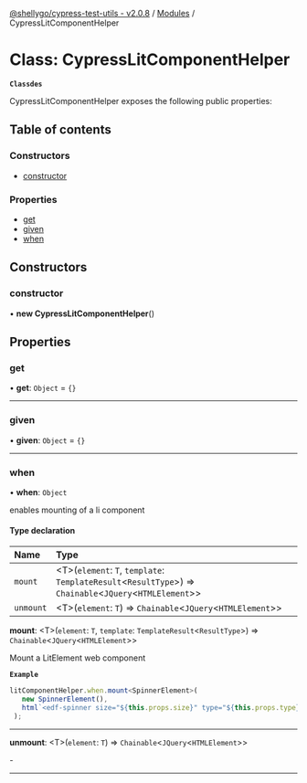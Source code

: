 [@shellygo/cypress-test-utils - v2.0.8](../README.md) / [Modules](../modules.md) / CypressLitComponentHelper

# Class: CypressLitComponentHelper

**`Classdes`**

CypressLitComponentHelper exposes the following public properties:

## Table of contents

### Constructors

- [constructor](CypressLitComponentHelper.md#constructor)

### Properties

- [get](CypressLitComponentHelper.md#get)
- [given](CypressLitComponentHelper.md#given)
- [when](CypressLitComponentHelper.md#when)

## Constructors

### constructor

• **new CypressLitComponentHelper**()

## Properties

### get

• **get**: `Object` = `{}`

___

### given

• **given**: `Object` = `{}`

___

### when

• **when**: `Object`

enables mounting of a li component

#### Type declaration

| Name | Type |
| :------ | :------ |
| `mount` | <T\>(`element`: `T`, `template`: `TemplateResult`<`ResultType`\>) => `Chainable`<`JQuery`<`HTMLElement`\>\> |
| `unmount` | <T\>(`element`: `T`) => `Chainable`<`JQuery`<`HTMLElement`\>\> |

**mount**: <T\>(`element`: `T`, `template`: `TemplateResult`<`ResultType`\>) => `Chainable`<`JQuery`<`HTMLElement`\>\>

Mount a LitElement web component

**`Example`**

```ts
litComponentHelper.when.mount<SpinnerElement>(
   new SpinnerElement(),
   html`<edf-spinner size="${this.props.size}" type="${this.props.type}" label="${this.props.label}"></edf-spinner>`
 );
 ```

-----

**unmount**: <T\>(`element`: `T`) => `Chainable`<`JQuery`<`HTMLElement`\>\>

\-

-----
